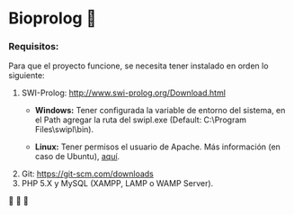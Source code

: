 # Bioprolog  :evergreen_tree:
### Requisitos:
Para que el proyecto funcione, se necesita tener instalado en orden lo siguiente:

1. SWI-Prolog: http://www.swi-prolog.org/Download.html
	* **Windows:** Tener configurada la variable de entorno del sistema, en el Path agregar la ruta del swipl.exe (Default: C:\Program Files\swipl\bin).

	* **Linux:** Tener permisos el usuario de Apache. Más información (en caso de Ubuntu), [aquí](https://unix.stackexchange.com/questions/115054/php-shell-exec-permission-on-linux-ubuntu).
2. Git: https://git-scm.com/downloads
3. PHP 5.X y MySQL (XAMPP, LAMP o WAMP Server).

 :seedling:  :deciduous_tree:  :herb:
